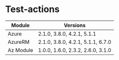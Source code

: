 # Test-actions
Module | Versions 
--- | --- 
Azure | 2.1.0, 3.8.0, 4.2.1, 5.1.1 
AzureRM | 2.1.0, 3.8.0, 4.2.1, 5.1.1, 6.7.0 
Az Module | 1.0.0, 1.6.0, 2.3.2, 2.6.0, 3.1.0 
